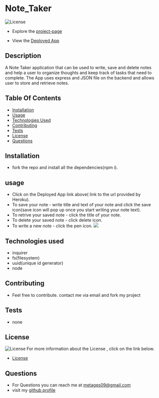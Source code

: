 # Note_Taker
![License](https://img.shields.io/badge/License-MIT-green.svg "License Badge")
 
* Explore the [project-page](https://github.com/Mgithub89/Note_Taker.git)

* View the [Deployed App](https://note-taker04.herokuapp.com/notes)

## Description
  A Note Taker application that can be used to write, save and delete notes and help a user to organize thoughts and keep track of tasks that need to complete. The App uses express and JSON file on the backend and allows user to store and retrieve notes. 

## Table Of Contents 
* [Installation](#Installation)
* [Usage](#Usage)
* [Technologies Used](#Technologies-Used)
* [Contributing](#Contributing)
* [Tests](#Tests)
* [License](#License)
* [Questions](#Questions)

## Installation
* fork the repo and install all the dependencies(npm i).

## usage
* Click on the Deployed App link above( link to the url provided by Heroku).
* To save your note - write title and text of your note and click the save icon(save icon will pop up once you start writing your note text).
* To retrive your saved note - click the title of your note.
* To delete your saved note - click delete icon.
* To write a new note - click the pen icon.
![](name-of-giphy.gif)

## Technologies used
* inquirer
* fs(filesystem)
* uuid(unique id generator)
* node

## Contributing
* Feel free to contribute. contact me via email and fork my project

## Tests
* none

## License 
 ![License](https://img.shields.io/badge/License-MIT-green.svg "License Badge")
 For more information about the License , click on the link below.
 * [License](https://opensource.org/licenses/MIT)

## Questions
* For Questions you can reach me at [metages09@gmail.com](mailto:metages09@gmail.com)
* visit my [github profile](https://github.com/Mgithub89)
        